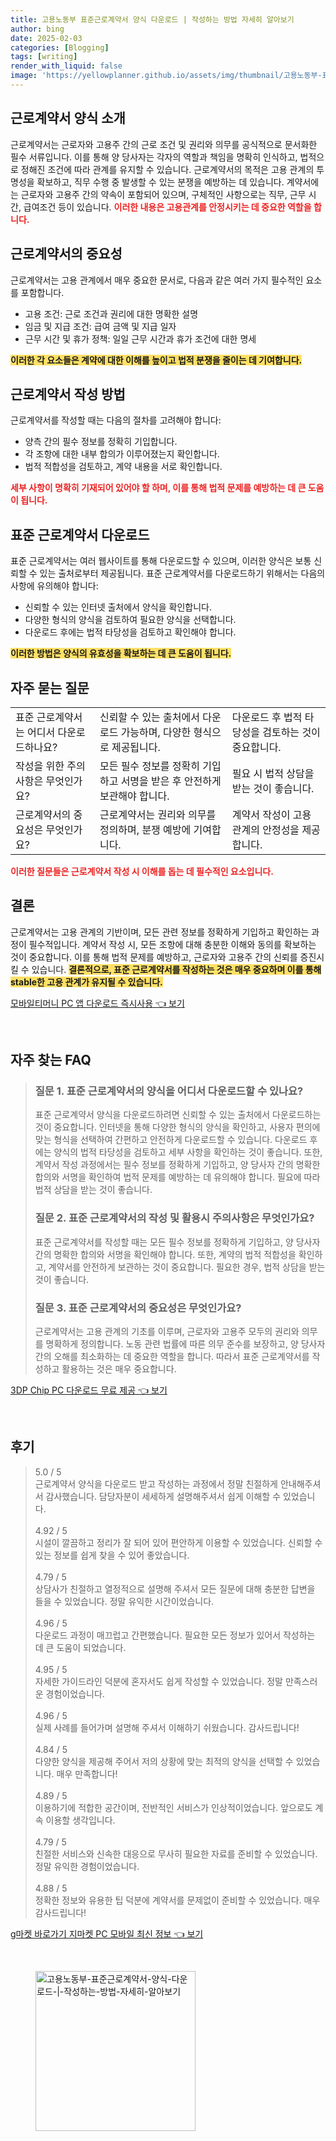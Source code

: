 ```yaml
---
title: 고용노동부 표준근로계약서 양식 다운로드 | 작성하는 방법 자세히 알아보기
author: bing
date: 2025-02-03
categories: [Blogging]
tags: [writing]
render_with_liquid: false
image: 'https://yellowplanner.github.io/assets/img/thumbnail/고용노동부-표준근로계약서-양식-다운로드-|-작성하는-방법-자세히-알아보기.webp'
---
```



<h2 id='근로계약서_양식_소개'>근로계약서 양식 소개</h2>

<p>근로계약서는 근로자와 고용주 간의 근로 조건 및 권리와 의무를 공식적으로 문서화한 필수 서류입니다. 이를 통해 양 당사자는 각자의 역할과 책임을 명확히 인식하고, 법적으로 정해진 조건에 따라 관계를 유지할 수 있습니다. 근로계약서의 목적은 고용 관계의 투명성을 확보하고, 직무 수행 중 발생할 수 있는 분쟁을 예방하는 데 있습니다. 계약서에는 근로자와 고용주 간의 약속이 포함되어 있으며, 구체적인 사항으로는 직무, 근무 시간, 급여조건 등이 있습니다. <b><span style="color: #ee2323;">이러한 내용은 고용관계를 안정시키는 데 중요한 역할을 합니다.</span></b></p>

<h2 id='근로계약서의_중요성'>근로계약서의 중요성</h2>

<p>근로계약서는 고용 관계에서 매우 중요한 문서로, 다음과 같은 여러 가지 필수적인 요소를 포함합니다. 
<ul>
    <li>고용 조건: 근로 조건과 권리에 대한 명확한 설명</li>
    <li>임금 및 지급 조건: 급여 금액 및 지급 일자</li>
    <li>근무 시간 및 휴가 정책: 일일 근무 시간과 휴가 조건에 대한 명세</li>
</ul>
<b><span style="background-color: #ffe066;">이러한 각 요소들은 계약에 대한 이해를 높이고 법적 분쟁을 줄이는 데 기여합니다.</span></b></p>

<h2 id='근로계약서_작성_방법'>근로계약서 작성 방법</h2>

<p>근로계약서를 작성할 때는 다음의 절차를 고려해야 합니다:
<ul>
    <li>양측 간의 필수 정보를 정확히 기입합니다.</li>
    <li>각 조항에 대한 내부 합의가 이루어졌는지 확인합니다.</li>
    <li>법적 적합성을 검토하고, 계약 내용을 서로 확인합니다.</li>
</ul>
<b><span style="color: #ee2323;">세부 사항이 명확히 기재되어 있어야 할 하며, 이를 통해 법적 문제를 예방하는 데 큰 도움이 됩니다.</span></b></p>

<h2 id='표준근로계약서_다운로드'>표준 근로계약서 다운로드</h2>

<p>표준 근로계약서는 여러 웹사이트를 통해 다운로드할 수 있으며, 이러한 양식은 보통 신뢰할 수 있는 출처로부터 제공됩니다. 표준 근로계약서를 다운로드하기 위해서는 다음의 사항에 유의해야 합니다:
<ul>
    <li>신뢰할 수 있는 인터넷 출처에서 양식을 확인합니다.</li>
    <li>다양한 형식의 양식을 검토하여 필요한 양식을 선택합니다.</li>
    <li>다운로드 후에는 법적 타당성을 검토하고 확인해야 합니다.</li>
</ul>
<b><span style="background-color: #ffe066;">이러한 방법은 양식의 유효성을 확보하는 데 큰 도움이 됩니다.</span></b></p>

<h2 id='자주_묻는_질문'>자주 묻는 질문</h2>

<table>
    <tr>
        <td>표준 근로계약서는 어디서 다운로드하나요?</td>
        <td>신뢰할 수 있는 출처에서 다운로드 가능하며, 다양한 형식으로 제공됩니다.</td>
        <td>다운로드 후 법적 타당성을 검토하는 것이 중요합니다.</td>
    </tr>
    <tr>
        <td>작성을 위한 주의사항은 무엇인가요?</td>
        <td>모든 필수 정보를 정확히 기입하고 서명을 받은 후 안전하게 보관해야 합니다.</td>
        <td>필요 시 법적 상담을 받는 것이 좋습니다.</td>
    </tr>
    <tr>
        <td>근로계약서의 중요성은 무엇인가요?</td>
        <td>근로계약서는 권리와 의무를 정의하며, 분쟁 예방에 기여합니다.</td>
        <td>계약서 작성이 고용 관계의 안정성을 제공합니다.</td>
    </tr>
</table>

<p><b><span style="color: #ee2323;">이러한 질문들은 근로계약서 작성 시 이해를 돕는 데 필수적인 요소입니다.</span></b></p>

<h2 id='결론'>결론</h2>

<p>근로계약서는 고용 관계의 기반이며, 모든 관련 정보를 정확하게 기입하고 확인하는 과정이 필수적입니다. 계약서 작성 시, 모든 조항에 대해 충분한 이해와 동의를 확보하는 것이 중요합니다. 이를 통해 법적 문제를 예방하고, 근로자와 고용주 간의 신뢰를 증진시킬 수 있습니다. <b><span style="background-color: #ffe066;">결론적으로, 표준 근로계약서를 작성하는 것은 매우 중요하며 이를 통해 stable한 고용 관계가 유지될 수 있습니다.</span></b></p>


<p><a class="click-button" title="모바일티머니 PC 앱 다운로드 즉시사용" href="https://yellowplanner.github.io/posts/%EB%AA%A8%EB%B0%94%EC%9D%BC%ED%8B%B0%EB%A8%B8%EB%8B%88-PC-%EC%95%B1-%EB%8B%A4%EC%9A%B4%EB%A1%9C%EB%93%9C-%EC%A6%89%EC%8B%9C%EC%82%AC%EC%9A%A9/" rel="dofollow">모바일티머니 PC 앱 다운로드 즉시사용 👈 보기</a></p><br>
<h2 id='자주_찾는_FAQ'>자주 찾는 FAQ</h2>
<div itemscope="" itemtype="https://schema.org/FAQPage"> 
<blockquote> 
<div itemscope="" itemprop="mainEntity" itemtype="https://schema.org/Question"> 
<h3 itemprop="name">질문 1. 표준 근로계약서의 양식을 어디서 다운로드할 수 있나요?</h3> 
<div itemscope="" itemprop="acceptedAnswer" itemtype="https://schema.org/Answer"> 
<span itemprop="text"> 
<p>표준 근로계약서 양식을 다운로드하려면 신뢰할 수 있는 출처에서 다운로드하는 것이 중요합니다. 인터넷을 통해 다양한 형식의 양식을 확인하고, 사용자 편의에 맞는 형식을 선택하여 간편하고 안전하게 다운로드할 수 있습니다. 다운로드 후에는 양식의 법적 타당성을 검토하고 세부 사항을 확인하는 것이 좋습니다. 또한, 계약서 작성 과정에서는 필수 정보를 정확하게 기입하고, 양 당사자 간의 명확한 합의와 서명을 확인하여 법적 문제를 예방하는 데 유의해야 합니다. 필요에 따라 법적 상담을 받는 것이 좋습니다.</p> 
</span> 
</div> 
</div> 

<div itemscope="" itemprop="mainEntity" itemtype="https://schema.org/Question"> 
<h3 itemprop="name">질문 2. 표준 근로계약서의 작성 및 활용시 주의사항은 무엇인가요?</h3> 
<div itemscope="" itemprop="acceptedAnswer" itemtype="https://schema.org/Answer"> 
<span itemprop="text"> 
<p>표준 근로계약서를 작성할 때는 모든 필수 정보를 정확하게 기입하고, 양 당사자 간의 명확한 합의와 서명을 확인해야 합니다. 또한, 계약의 법적 적합성을 확인하고, 계약서를 안전하게 보관하는 것이 중요합니다. 필요한 경우, 법적 상담을 받는 것이 좋습니다.</p> 
</span> 
</div> 
</div> 

<div itemscope="" itemprop="mainEntity" itemtype="https://schema.org/Question"> 
<h3 itemprop="name">질문 3. 표준 근로계약서의 중요성은 무엇인가요?</h3> 
<div itemscope="" itemprop="acceptedAnswer" itemtype="https://schema.org/Answer"> 
<span itemprop="text"> 
<p>근로계약서는 고용 관계의 기초를 이루며, 근로자와 고용주 모두의 권리와 의무를 명확하게 정의합니다. 노동 관련 법률에 따른 의무 준수를 보장하고, 양 당사자 간의 오해를 최소화하는 데 중요한 역할을 합니다. 따라서 표준 근로계약서를 작성하고 활용하는 것은 매우 중요합니다.</p> 
</span> 
</div> 
</div> 

</blockquote> 
</div>
<p><a class="click-button" title="3DP Chip PC 다운로드 무료 제공" href="https://yellowplanner.github.io/posts/3DP-Chip-PC-%EB%8B%A4%EC%9A%B4%EB%A1%9C%EB%93%9C-%EB%AC%B4%EB%A3%8C-%EC%A0%9C%EA%B3%B5/" rel="dofollow">3DP Chip PC 다운로드 무료 제공 👈 보기</a></p><br>
<h2 id='후기'>후기</h2>
<div itemscope itemtype="https://schema.org/Product">
  <blockquote>
  <div itemprop="review" itemscope itemtype="https://schema.org/Review">
      <div itemprop="reviewRating" itemscope itemtype="https://schema.org/Rating"> <span itemprop="ratingValue">5.0</span> / <span itemprop="bestRating">5</span> </div>
      <span itemprop="reviewBody">근로계약서 양식을 다운로드 받고 작성하는 과정에서 정말 친절하게 안내해주셔서 감사했습니다. 담당자분이 세세하게 설명해주셔서 쉽게 이해할 수 있었습니다.</span>
  </div>
  <br>
  <div itemprop="review" itemscope itemtype="https://schema.org/Review">
      <div itemprop="reviewRating" itemscope itemtype="https://schema.org/Rating"> <span itemprop="ratingValue">4.92</span> / <span itemprop="bestRating">5</span> </div>
      <span itemprop="reviewBody">시설이 깔끔하고 정리가 잘 되어 있어 편안하게 이용할 수 있었습니다. 신뢰할 수 있는 정보를 쉽게 찾을 수 있어 좋았습니다.</span>
  </div>
  <br>
  <div itemprop="review" itemscope itemtype="https://schema.org/Review">
      <div itemprop="reviewRating" itemscope itemtype="https://schema.org/Rating"> <span itemprop="ratingValue">4.79</span> / <span itemprop="bestRating">5</span> </div>
      <span itemprop="reviewBody">상담사가 친절하고 열정적으로 설명해 주셔서 모든 질문에 대해 충분한 답변을 들을 수 있었습니다. 정말 유익한 시간이었습니다.</span>
  </div>
  <br>
  <div itemprop="review" itemscope itemtype="https://schema.org/Review">
      <div itemprop="reviewRating" itemscope itemtype="https://schema.org/Rating"> <span itemprop="ratingValue">4.96</span> / <span itemprop="bestRating">5</span> </div>
      <span itemprop="reviewBody">다운로드 과정이 매끄럽고 간편했습니다. 필요한 모든 정보가 있어서 작성하는 데 큰 도움이 되었습니다.</span>
  </div>
  <br>
  <div itemprop="review" itemscope itemtype="https://schema.org/Review">
      <div itemprop="reviewRating" itemscope itemtype="https://schema.org/Rating"> <span itemprop="ratingValue">4.95</span> / <span itemprop="bestRating">5</span> </div>
      <span itemprop="reviewBody">자세한 가이드라인 덕분에 혼자서도 쉽게 작성할 수 있었습니다. 정말 만족스러운 경험이었습니다.</span>
  </div>
  <br>
  <div itemprop="review" itemscope itemtype="https://schema.org/Review">
      <div itemprop="reviewRating" itemscope itemtype="https://schema.org/Rating"> <span itemprop="ratingValue">4.96</span> / <span itemprop="bestRating">5</span> </div>
      <span itemprop="reviewBody">실제 사례를 들어가며 설명해 주셔서 이해하기 쉬웠습니다. 감사드립니다!</span>
  </div>
  <br>
  <div itemprop="review" itemscope itemtype="https://schema.org/Review">
      <div itemprop="reviewRating" itemscope itemtype="https://schema.org/Rating"> <span itemprop="ratingValue">4.84</span> / <span itemprop="bestRating">5</span> </div>
      <span itemprop="reviewBody">다양한 양식을 제공해 주어서 저의 상황에 맞는 최적의 양식을 선택할 수 있었습니다. 매우 만족합니다!</span>
  </div>
  <br>
  <div itemprop="review" itemscope itemtype="https://schema.org/Review">
      <div itemprop="reviewRating" itemscope itemtype="https://schema.org/Rating"> <span itemprop="ratingValue">4.89</span> / <span itemprop="bestRating">5</span> </div>
      <span itemprop="reviewBody">이용하기에 적합한 공간이며, 전반적인 서비스가 인상적이었습니다. 앞으로도 계속 이용할 생각입니다.</span>
  </div>
  <br>
  <div itemprop="review" itemscope itemtype="https://schema.org/Review">
      <div itemprop="reviewRating" itemscope itemtype="https://schema.org/Rating"> <span itemprop="ratingValue">4.79</span> / <span itemprop="bestRating">5</span> </div>
      <span itemprop="reviewBody">친절한 서비스와 신속한 대응으로 무사히 필요한 자료를 준비할 수 있었습니다. 정말 유익한 경험이었습니다.</span>
  </div>
  <br>
  <div itemprop="review" itemscope itemtype="https://schema.org/Review">
      <div itemprop="reviewRating" itemscope itemtype="https://schema.org/Rating"> <span itemprop="ratingValue">4.88</span> / <span itemprop="bestRating">5</span> </div>
      <span itemprop="reviewBody">정확한 정보와 유용한 팁 덕분에 계약서를 문제없이 준비할 수 있었습니다. 매우 감사드립니다!</span>
  </div>
  </blockquote>
</div>
<p><a class="click-button" title="g마켓 바로가기 지마켓 PC 모바일 최신 정보" href="https://yellowplanner.github.io/posts/g%EB%A7%88%EC%BC%93-%EB%B0%94%EB%A1%9C%EA%B0%80%EA%B8%B0-%EC%A7%80%EB%A7%88%EC%BC%93-PC-%EB%AA%A8%EB%B0%94%EC%9D%BC-%EC%B5%9C%EC%8B%A0-%EC%A0%95%EB%B3%B4/" rel="dofollow">g마켓 바로가기 지마켓 PC 모바일 최신 정보 👈 보기</a></p><br>
<figure class="image"><img src="https://yellowplanner.github.io/assets/img/thumbnail/고용노동부-표준근로계약서-양식-다운로드-|-작성하는-방법-자세히-알아보기.webp" alt="고용노동부-표준근로계약서-양식-다운로드-|-작성하는-방법-자세히-알아보기" width="256" height="256"></figure>